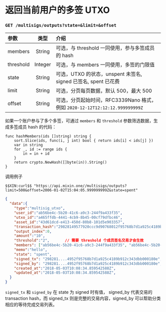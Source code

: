 # 返回当前用户的多签 UTXO

### `GET /multisigs/outputs?state=&limit=&offset` 

| 参数 | 类型 | 介绍 |
| :----- | :----: | :---- |
| members | String | 可选，与 threshold 一同使用，参与多签成员的 hash |
| threshold | Integer | 可选，与 members 一同使用，多签的门限值 |
| state | String | 可选，UTXO 的状态，unspent 未签名, signed 已签名, spent 已花费 |
| limit | String | 可选，分页每页数据，默认 500，最大 500 |
| offset | String | 可选，分页起始时间，RFC3339Nano 格式，例如 `2020-12-12T12:12:12.999999999Z` |

如果一个账户参与了多个多签，可通过 `members` 和 `threshold` 参数筛选数据，生成多签成员 hash 的代码：

```golang
func hashMembers(ids []string) string {
	sort.Slice(ids, func(i, j int) bool { return ids[i] < ids[j] })
	var in string
	for _, id := range ids {
		in = in + id
	}
	return crypto.NewHash([]byte(in)).String()
}
```

调用例子

```
$$XIN:curl$$ "https://api.mixin.one//multisigs/outputs?limit=500&offset=2006-01-02T15:04:05.999999999Z&state=spent"
```

```json
{  
  "data":{  
    "type":"multisig_utxo",
    "user_id":"ab56be4c-5b20-41c6-a9c3-244f9a433f35",
    "utxo_id":"a465ffdb-4441-4cb9-8b45-00cf79dfbc46",
    "asset_id":"43d61dcd-e413-450d-80b8-101d5e903357",
    "transaction_hash":"29828149577920ccc9d90768012f95768b7d1a925c4189b912c343dbb000180e",
    "output_index":0,
    "amount":"10",
    "threshold":"2",       // 需要 threshold 个成员签名交易才会生效
    "members": ["ab56be4c-5b20-41c6-a9c3-244f9a433f35", "ab56be4c-5b20-41c6-a9c3-244f9a433f35", "ab56be4c-5b20-41c6-a9c3-244f9a433f35"], // 参与多签的成员
    "memo":"hello",
    "state": "spent",
    "signed_tx": "298281....4952f95768b7d1a925c4189b912c343dbb000180e",
    "signed_by": "298281....4952f95768b7d1a925c4189b912c343dbb000180e",
    "created_at":"2018-05-03T10:08:34.859542588Z",
    "updated_at":"2018-05-03T10:08:34.859542588Z",
  }
}
```
`signed_tx` 和 `signed_by` 在 state 为 signed 时有值， signed_by 代表交易的 transaction hash，而 signed_tx 则是完整的交易内容，signed_by 可以帮助分类相应的等待完成交易列表。